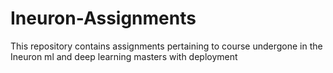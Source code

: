 # Ineuron-Assignments
This repository contains assignments pertaining to course undergone in the Ineuron ml and deep learning masters with deployment
